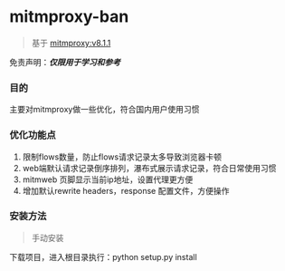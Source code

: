 # mitmproxy-ban

> 基于 [mitmproxy:v8.1.1](https://github.com/mitmproxy/mitmproxy/archive/refs/tags/v8.1.1.tar.gz
)

免责声明：***仅限用于学习和参考***

### 目的
主要对mitmproxy做一些优化，符合国内用户使用习惯

### 优化功能点

1. 限制flows数量，防止flows请求记录太多导致浏览器卡顿
2. web端默认请求记录倒序排列，瀑布式展示请求记录，符合日常使用习惯
3. mitmweb 页脚显示当前ip地址，设置代理更方便
4. 增加默认rewrite headers，response 配置文件，方便操作

### 安装方法
> 手动安装

下载项目，进入根目录执行：python setup.py install
